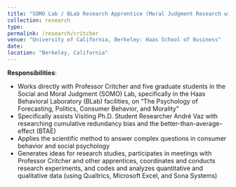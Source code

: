 ```yaml
---
title: "SOMO Lab / BLab Research Apprentice (Moral Judgment Research with Co-Director Clayton R. Critcher) (January 2022 - Present)"
collection: research
type: 
permalink: /research/critcher
venue: "University of California, Berkeley: Haas School of Business"
date: 
location: "Berkeley, California"
---
```


__Responsibilities__:
- Works directly with Professor Critcher and five graduate students in the Social and Moral Judgment (SOMO) Lab, specifically in the Haas Behavioral Laboratory (BLab) facilities, on “The Psychology of Forecasting, Politics, Consumer Behavior, and Morality”
- Specifically assists Visiting Ph.D. Student Researcher André Vaz with researching cumulative redundancy bias and the better-than-average-effect (BTAE)
- Applies the scientific method to answer complex questions in consumer behavior and social psychology
- Generates ideas for research studies, participates in meetings with Professor Critcher and other apprentices, coordinates and conducts research experiments, and codes and analyzes quantitative and qualitative data (using Qualtrics, Microsoft Excel, and Sona Systems)
